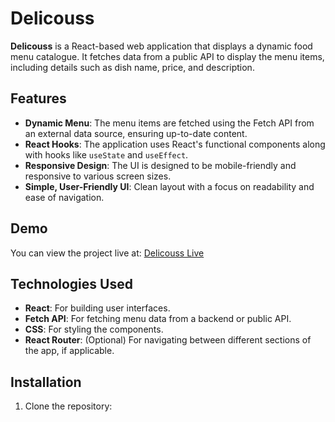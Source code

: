 # Delicouss

**Delicouss** is a React-based web application that displays a dynamic food menu catalogue. It fetches data from a public API to display the menu items, including details such as dish name, price, and description. 

## Features

- **Dynamic Menu**: The menu items are fetched using the Fetch API from an external data source, ensuring up-to-date content.
- **React Hooks**: The application uses React's functional components along with hooks like `useState` and `useEffect`.
- **Responsive Design**: The UI is designed to be mobile-friendly and responsive to various screen sizes.
- **Simple, User-Friendly UI**: Clean layout with a focus on readability and ease of navigation.

## Demo

You can view the project live at: [Delicouss Live](#)

## Technologies Used

- **React**: For building user interfaces.
- **Fetch API**: For fetching menu data from a backend or public API.
- **CSS**: For styling the components.
- **React Router**: (Optional) For navigating between different sections of the app, if applicable.

## Installation

1. Clone the repository:
   ```bash
